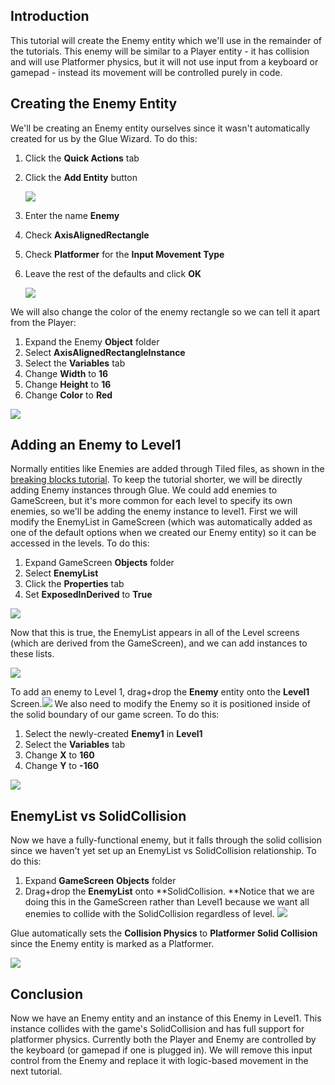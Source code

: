 ## Introduction

This tutorial will create the Enemy entity which we'll use in the remainder of the tutorials. This enemy will be similar to a Player entity - it has collision and will use Platformer physics, but it will not use input from a keyboard or gamepad - instead its movement will be controlled purely in code.

## Creating the Enemy Entity

We'll be creating an Enemy entity ourselves since it wasn't automatically created for us by the Glue Wizard. To do this:

1.  Click the **Quick Actions** tab

2.  Click the **Add Entity** button

    ![](/media/2021-04-img_60778d5b43a87.png)

3.  Enter the name **Enemy**

4.  Check **AxisAlignedRectangle**

5.  Check **Platformer** for the **Input Movement Type**

6.  Leave the rest of the defaults and click ****OK****

    ![](/media/2022-06-img_62a0d9af55429.png)

We will also change the color of the enemy rectangle so we can tell it apart from the Player:

1.  Expand the Enemy **Object** folder
2.  Select **AxisAlignedRectangleInstance**
3.  Select the **Variables** tab
4.  Change **Width** to **16**
5.  Change **Height** to **16**
6.  Change **Color** to **Red**

![](/media/2021-04-img_60778f4feef7e.png)

## Adding an Enemy to Level1

Normally entities like Enemies are added through Tiled files, as shown in the [breaking blocks tutorial](/documentation/tutorials/platformer-plugin/breaking-blocks.md). To keep the tutorial shorter, we will be directly adding Enemy instances through Glue. We could add enemies to GameScreen, but it's more common for each level to specify its own enemies, so we'll be adding the enemy instance to level1. First we will modify the EnemyList in GameScreen (which was automatically added as one of the default options when we created our Enemy entity) so it can be accessed in the levels. To do this:

1.  Expand GameScreen **Objects** folder
2.  Select **EnemyList**
3.  Click the **Properties** tab
4.  Set **ExposedInDerived** to **True**

![](/media/2021-04-img_607790a49c1d6.png)

Now that this is true, the EnemyList appears in all of the Level screens (which are derived from the GameScreen), and we can add instances to these lists.

![](/media/2021-04-img_607790f455d7c.png)

To add an enemy to Level 1, drag+drop the **Enemy** entity onto the **Level1** Screen.[![](/media/2021-04-2021_April_14_192104.gif)](/media/2021-04-2021_April_14_192104.gif) We also need to modify the Enemy so it is positioned inside of the solid boundary of our game screen. To do this:

1.  Select the newly-created **Enemy1** in **Level1**
2.  Select the **Variables** tab
3.  Change **X** to **160**
4.  Change **Y** to **-160**

![](/media/2021-04-img_60779420c673c.png)

## EnemyList vs SolidCollision

Now we have a fully-functional enemy, but it falls through the solid collision since we haven't yet set up an EnemyList vs SolidCollision relationship. To do this:

1.  Expand **GameScreen** **Objects** folder
2.  Drag+drop the **EnemyList** onto **SolidCollision. **Notice that we are doing this in the GameScreen rather than Level1 because we want all enemies to collide with the SolidCollision regardless of level. [![](/media/2021-04-2021_April_14_195924.gif)](/media/2021-04-2021_April_14_195924.gif)

Glue automatically sets the **Collision Physics** to **Platformer Solid Collision** since the Enemy entity is marked as a Platformer.

![](/media/2021-04-img_6077966149575.png)

## Conclusion

Now we have an Enemy entity and an instance of this Enemy in Level1. This instance collides with the game's SolidCollision and has full support for platformer physics. Currently both the Player and Enemy are controlled by the keyboard (or gamepad if one is plugged in). We will remove this input control from the Enemy and replace it with logic-based movement in the next tutorial.  
